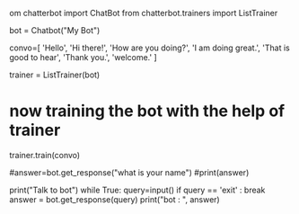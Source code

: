 om chatterbot import ChatBot
from chatterbot.trainers import ListTrainer

bot = Chatbot("My Bot")

convo=[
    'Hello',
    'Hi there!',
    'How are you doing?',
    'I am doing great.',
    'That is good to hear',
    'Thank you.',
    'welcome.'
]





trainer = ListTrainer(bot)

# now training the bot with the help of trainer

trainer.train(convo)

#answer=bot.get_response("what is your name")
#print(answer)

print("Talk to bot")
while True:
    query=input()
    if query == 'exit' :
        break
    answer = bot.get_response(query)
    print("bot : ", answer)
    
